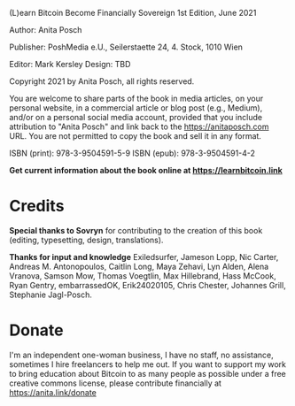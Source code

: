 
(L)earn Bitcoin
Become Financially Sovereign
1st Edition, June 2021

Author: Anita Posch

Publisher: PoshMedia e.U., Seilerstaette 24, 4. Stock, 1010 Wien

Editor: Mark Kersley
Design: TBD

Copyright 2021 by Anita Posch, all rights reserved.

You are welcome to share parts of the book in media articles, on your personal website, in a commercial article or blog post (e.g., Medium), and/or on a personal social media account, provided that you include attribution to "Anita Posch" and link back to the https://anitaposch.com URL. You are not permitted to copy the book and sell it in any format.

ISBN (print): 978-3-9504591-5-9
ISBN (epub): 978-3-9504591-4-2

**Get current information about the book online at https://learnbitcoin.link**

# Credits
**Special thanks to Sovryn** for contributing to the creation of this book (editing, typesetting, design, translations). 

**Thanks for input and knowledge**
Exiledsurfer, Jameson Lopp, Nic Carter, Andreas M. Antonopoulos, Caitlin Long, Maya Zehavi, Lyn Alden, Alena Vranova, Samson Mow, Thomas Voegtlin, Max Hillebrand, Hass McCook, Ryan Gentry, embarrassedOK, Erik24020105, Chris Chester, Johannes Grill, Stephanie Jagl-Posch.

# Donate
I'm an independent one-woman business, I have no staff, no assistance, sometimes I hire freelancers to help me out. If you want to support my work to bring education about Bitcoin to as many people as possible under a free creative commons license, please contribute financially at https://anita.link/donate





